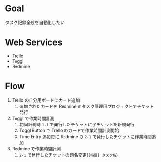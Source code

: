# Goal

タスク記録全般を自動化したい

# Web Services

- Trello
- Toggl
- Redmine

# Flow

1. Trello の自分用ボードにカード追加
    1. 追加されたカードを Redmine のタスク管理用プロジェクトでチケット発行
2. Toggl で作業時間計測
    1. 初回計測時 `1-1` で発行したチケットに子チケットを新規発行
    2. Toggl Button で Trello のカードで作業時間計測開始
    3. Time Entry 追加毎に Redmine の `2-1` で発行したチケットに作業時間追加
3. Redmine で作業時間計測
    1. `2-1` で発行したチケットの題名変更(`[時間] タスク名`)
